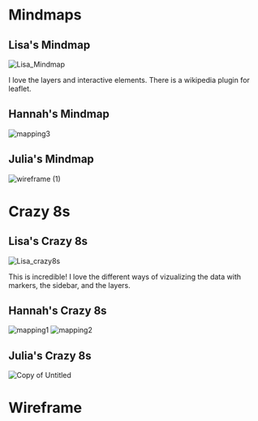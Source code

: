 # Mindmaps
## Lisa's Mindmap
![Lisa_Mindmap](https://user-images.githubusercontent.com/81833154/115942941-d65af400-a461-11eb-9c87-3c8fe73a5f0e.jpg)
<div>
  I love the layers and interactive elements. There is a wikipedia plugin for leaflet. 

## Hannah's Mindmap
![mapping3](https://user-images.githubusercontent.com/81589361/115942230-0f916500-a45e-11eb-8144-766bfd7f9327.jpg)

## Julia's Mindmap
![wireframe (1)](https://user-images.githubusercontent.com/63215658/115942131-8843f180-a45d-11eb-8a2f-142fe4993b9d.png)

# Crazy 8s 

## Lisa's Crazy 8s
![Lisa_crazy8s](https://user-images.githubusercontent.com/81833154/115942922-b1ff1780-a461-11eb-957c-5e8288c06203.jpg)
<div>
  This is incredible! I love the different ways of vizualizing the data with markers, the sidebar, and the layers.

## Hannah's Crazy 8s
![mapping1](https://user-images.githubusercontent.com/81589361/115942258-32237e00-a45e-11eb-8c77-029281fac731.jpg)
![mapping2](https://user-images.githubusercontent.com/81589361/115942261-3780c880-a45e-11eb-9ee4-ba0478ffcd38.jpg)


## Julia's Crazy 8s
![Copy of Untitled](https://user-images.githubusercontent.com/63215658/115942110-6ea2aa00-a45d-11eb-82ee-423a1edc6363.png)


# Wireframe
